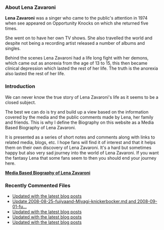 ### About Lena Zavaroni

<p><strong>Lena Zavaroni</strong> was a singer who came to the public's attention in 1974 when see appeared on Opportunity Knocks on which she returned five times.</p>

<p>She went on to have her own TV shows. She also travelled the world and despite not being a recording artist released a number of albums and singles.</p>

<p>Behind the scenes Lena Zavaroni had a life long fight with her demons, which came out as anorexia from the age of 13 to 15, this then became clinical depression which lasted the rest of her life. The truth is the anorexia also lasted the rest of her life.</p>

### Introduction

<p>We can never know the true story of Lena Zavaroni's life as it seems to be a closed subject.</p>

<p>The best we can do is try and build up a view based on the information covered by the media and the public comments made by Lena, her family and friends. This is why I define the Biography on this website as a Media Based Biography of Lena Zavaroni.</p>

<p>It is presented as a series of short notes and comments along with links to related media, blogs, etc. I hope fans will find it of interest and that it helps them on their own discovery of Lena Zavaroni. It's a hard but sometimes happy but also very sad journey into the world of Lena Zavaroni. If you want the fantasy Lena that some fans seem to then you should end your journey here.</p>

<a href="https://fanzoflenazavaroni.github.io/biography/lena-zavaroni/"><strong>Media Based Biography of Lena Zavaroni</strong></a>

### Recently Commented Files

<!-- BLOG-POST-LIST:START -->
- [Updated with the latest blog posts](https://github.com/FanzOfLenaZavaroni/fanzoflenazavaroni.github.io/commit/a2cf71133cc7276d8ef13a4bc75e0b5ed8a9b4e8)
- [Update 2008-08-25-fujiyaand-Miyagi-knickerbocker.md and 2008-09-01-fu…](https://github.com/FanzOfLenaZavaroni/fanzoflenazavaroni.github.io/commit/312c6d6b0f172da51c376a8200e9e638371a7a6c)
- [Updated with the latest blog posts](https://github.com/FanzOfLenaZavaroni/fanzoflenazavaroni.github.io/commit/ab59fa7c659b303acea7521c16c554a2eae53264)
- [Updated with the latest blog posts](https://github.com/FanzOfLenaZavaroni/fanzoflenazavaroni.github.io/commit/813ddd5e46142c5a05c6afc527d34f812da772f4)
- [Updated with the latest blog posts](https://github.com/FanzOfLenaZavaroni/fanzoflenazavaroni.github.io/commit/820ecdc12982f0265743cb553927fa80c1e79f5f)
<!-- BLOG-POST-LIST:END -->
